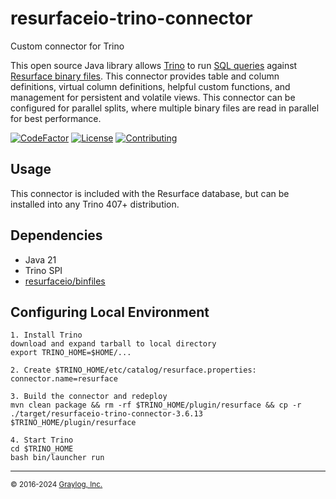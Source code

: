 # resurfaceio-trino-connector
Custom connector for Trino

This open source Java library allows [Trino](https://trino.io) to run [SQL queries](https://resurface.io/docs#sql-reference)
against [Resurface binary files](https://github.com/resurfaceio/binfiles). This connector provides table and column
definitions, virtual column definitions, helpful custom functions, and management for persistent and volatile views.
This connector can be configured for parallel splits, where multiple binary files are read in parallel for best performance.

[![CodeFactor](https://www.codefactor.io/repository/github/resurfaceio/trino-connector/badge)](https://www.codefactor.io/repository/github/resurfaceio/trino-connector)
[![License](https://img.shields.io/github/license/resurfaceio/trino-connector)](https://github.com/resurfaceio/trino-connector/blob/v3.6.x/LICENSE)
[![Contributing](https://img.shields.io/badge/contributions-welcome-green.svg)](https://github.com/resurfaceio/trino-connector/blob/v3.6.x/CONTRIBUTING.md)

## Usage

This connector is included with the Resurface database, but can be installed
into any Trino 407+ distribution.

## Dependencies

* Java 21
* Trino SPI
* [resurfaceio/binfiles](https://github.com/resurfaceio/binfiles)

## Configuring Local Environment

```
1. Install Trino
download and expand tarball to local directory
export TRINO_HOME=$HOME/...

2. Create $TRINO_HOME/etc/catalog/resurface.properties:
connector.name=resurface

3. Build the connector and redeploy
mvn clean package && rm -rf $TRINO_HOME/plugin/resurface && cp -r ./target/resurfaceio-trino-connector-3.6.13 $TRINO_HOME/plugin/resurface

4. Start Trino
cd $TRINO_HOME
bash bin/launcher run
```

---
<small>&copy; 2016-2024 <a href="https://resurface.io">Graylog, Inc.</a></small>
